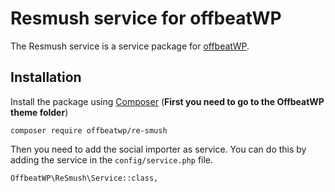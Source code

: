 # Resmush service for offbeatWP

The Resmush service is a service package for [offbeatWP](https://github.com/offbeatwp).

## Installation
Install the package using [Composer](https://getcomposer.org/) (**First you need to go to the OffbeatWP theme folder**)

```
composer require offbeatwp/re-smush
```

Then you need to add the social importer as service. You can do this by adding the service in the `config/service.php` file.
```
OffbeatWP\ReSmush\Service::class,
```

